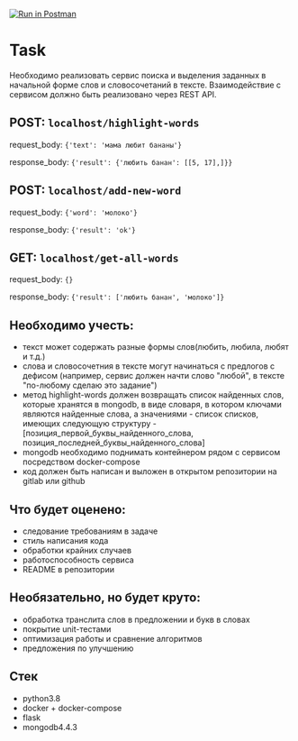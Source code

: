 [![Run in Postman](https://run.pstmn.io/button.svg)](https://app.getpostman.com/run-collection/18220726-51689aa2-6ff2-4ffa-a278-e46ae40c6965?action=collection%2Ffork&collection-url=entityId%3D18220726-51689aa2-6ff2-4ffa-a278-e46ae40c6965%26entityType%3Dcollection%26workspaceId%3Def145b73-8364-42bb-bcd4-f7bce58058e2)

# Task
Необходимо реализовать сервис поиска и выделения заданных в начальной форме слов и словосочетаний в тексте.
Взаимодействие с сервисом должно быть реализовано через REST API.

## POST: `localhost/highlight-words`

request_body: `{'text': 'мама любит бананы'}`

response_body: `{'result': {'любить банан': [[5, 17],]}}`

## POST: `localhost/add-new-word`

request_body: `{'word': 'молоко'}`

response_body: `{'result': 'ok'}`

## GET: `localhost/get-all-words`

request_body: `{}`

response_body: `{'result': ['любить банан', 'молоко']}`

## Необходимо учесть:
- текст может содержать разные формы слов(любить, любила, любят и т.д.)
- слова и словосочетния в тексте могут начинаться с предлогов с дефисом (например, сервис должен начти слово "любой", в тексте "по-любому сделаю это задание")
- метод highlight-words должен возвращать список найденных слов, которые хранятся в mongodb, в виде словаря, в котором ключами являются найденные слова, а значениями - список списков, имеющих следующую структуру - [позиция_первой_буквы_найденного_слова, позиция_последней_буквы_найденного_слова]
- mongodb необходимо поднимать контейнером рядом с сервисом посредством docker-compose
- код должен быть написан и выложен в открытом репозитории на gitlab или github

## Что будет оценено:
- следование требованиям в задаче
- стиль написания кода
- обработки крайних случаев
- работоспособность сервиса
- README в репозитории

## Необязательно, но будет круто:
- обработка транслита слов в предложении и букв в словах
- покрытие unit-тестами
- оптимизация работы и сравнение алгоритмов
- предложения по улучшению

## Стек
- python3.8
- docker + docker-compose
- flask
- mongodb4.4.3